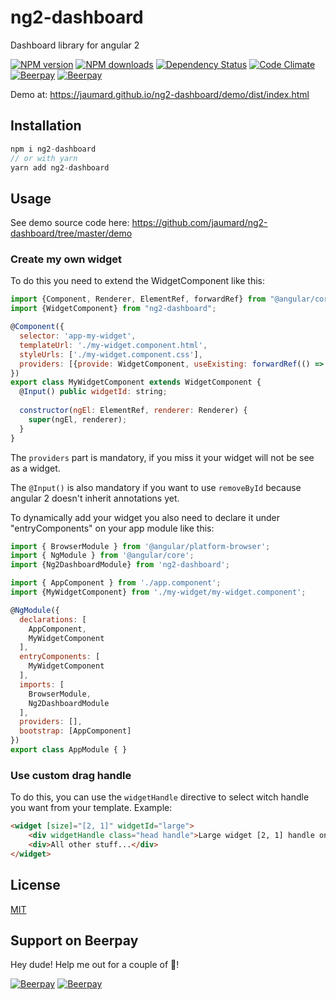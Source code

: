 # ng2-dashboard
Dashboard library for angular 2

[![NPM version][npm-image]][npm-url]
[![NPM downloads][npm-download]][npm-url]
[![Dependency Status][daviddm-image]][daviddm-url]
[![Code Climate][codeclimate-image]][codeclimate-url]
[![Beerpay](https://beerpay.io/jaumard/ng2-dashboard/badge.svg?style=flat)](https://beerpay.io/jaumard/ng2-dashboard)
[![Beerpay](https://beerpay.io/jaumard/ng2-dashboard/make-wish.svg?style=flat)](https://beerpay.io/jaumard/ng2-dashboard)

Demo at: https://jaumard.github.io/ng2-dashboard/demo/dist/index.html

## Installation 

```js
npm i ng2-dashboard
// or with yarn 
yarn add ng2-dashboard
```

## Usage 

See demo source code here: https://github.com/jaumard/ng2-dashboard/tree/master/demo

### Create my own widget
To do this you need to extend the WidgetComponent like this: 

```js
import {Component, Renderer, ElementRef, forwardRef} from "@angular/core";
import {WidgetComponent} from "ng2-dashboard";

@Component({
  selector: 'app-my-widget',
  templateUrl: './my-widget.component.html',
  styleUrls: ['./my-widget.component.css'],
  providers: [{provide: WidgetComponent, useExisting: forwardRef(() => MyWidgetComponent) }]
})
export class MyWidgetComponent extends WidgetComponent {
  @Input() public widgetId: string;
  
  constructor(ngEl: ElementRef, renderer: Renderer) {
    super(ngEl, renderer);
  }
}

```

The `providers` part is mandatory, if you miss it your widget will not be see as a widget.

The `@Input()` is also mandatory if you want to use `removeById` because angular 2 doesn't inherit annotations yet.

To dynamically add your widget you also need to declare it under "entryComponents" on your app module like this: 

```js
import { BrowserModule } from '@angular/platform-browser';
import { NgModule } from '@angular/core';
import {Ng2DashboardModule} from 'ng2-dashboard';

import { AppComponent } from './app.component';
import {MyWidgetComponent} from './my-widget/my-widget.component';

@NgModule({
  declarations: [
    AppComponent,
    MyWidgetComponent
  ],
  entryComponents: [
    MyWidgetComponent
  ],
  imports: [
    BrowserModule,
    Ng2DashboardModule
  ],
  providers: [],
  bootstrap: [AppComponent]
})
export class AppModule { }

```

### Use custom drag handle

To do this, you can use the `widgetHandle` directive to select witch handle you want from your template. Example:
  
```html
<widget [size]="[2, 1]" widgetId="large">
    <div widgetHandle class="head handle">Large widget [2, 1] handle only on this text</div>
    <div>All other stuff...</div>
</widget>
```

## License
[MIT](https://github.com/jaumard/trailpack-passport/blob/master/LICENSE)

## Support on Beerpay
Hey dude! Help me out for a couple of :beers:!

[![Beerpay](https://beerpay.io/jaumard/ng2-dashboard/badge.svg?style=beer-square)](https://beerpay.io/jaumard/ng2-dashboard)  [![Beerpay](https://beerpay.io/jaumard/ng2-dashboard/make-wish.svg?style=flat-square)](https://beerpay.io/jaumard/ng2-dashboard?focus=wish)

[npm-image]: https://img.shields.io/npm/v/ng2-dashboard.svg?style=flat-square
[npm-url]: https://npmjs.org/package/ng2-dashboard
[npm-download]: https://img.shields.io/npm/dt/ng2-dashboard.svg
[daviddm-image]: http://img.shields.io/david/jaumard/trailpack-passport.svg?style=flat-square
[daviddm-url]: https://david-dm.org/jaumard/ng2-dashboard
[codeclimate-image]: https://img.shields.io/codeclimate/github/jaumard/ng2-dashboard.svg?style=flat-square
[codeclimate-url]: https://codeclimate.com/github/jaumard/ng2-dashboard

